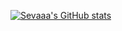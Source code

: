 [![Sevaaa's GitHub stats](https://github-readme-stats.vercel.app/api?username=sevaaaDev)](https://github.com/anuraghazra/github-readme-stats)
